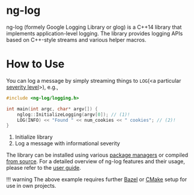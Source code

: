 # ng-log

ng-log (formely Google Logging Library or glog) is a C++14 library
that implements application-level logging. The library provides logging APIs
based on C++-style streams and various helper macros.

# How to Use

You can log a message by simply streaming things to `LOG`(<a particular
[severity level](logging.md#severity-levels)\>), e.g.,

``` cpp title="main.cpp"
#include <ng-log/logging.h>

int main(int argc, char* argv[]) {
    nglog::InitializeLogging(argv[0]); // (1)!
    LOG(INFO) << "Found " << num_cookies << " cookies"; // (2)!
}
```

1. Initialize library
2. Log a message with informational severity

The library can be installed using various [package managers](packages.md) or
compiled [from source](build.md). For a detailed overview of ng-log features and
their usage, please refer to the [user guide](logging.md).

!!! warning
    The above example requires further [Bazel](build.md#bazel) or
    [CMake](usage.md) setup for use in own projects.

